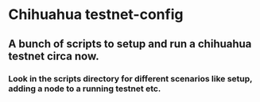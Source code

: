 # Chihuahua testnet-config

## A bunch of scripts to setup and run a chihuahua testnet circa now.

### Look in the scripts directory for different scenarios like setup, adding a node to a running testnet etc.
